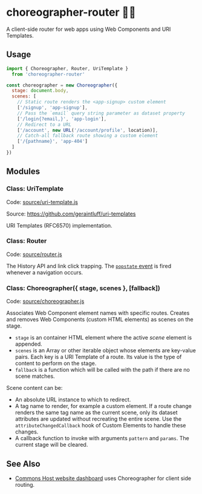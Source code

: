 # choreographer-router 💃🕺

A client-side router for web apps using Web Components and URI Templates.

## Usage

```js
import { Choreographer, Router, UriTemplate }
  from 'choreographer-router'

const choreographer = new Choreographer({
  stage: document.body,
  scenes: [
    // Static route renders the <app-signup> custom element
    ['/signup', 'app-signup'],
    // Pass the `email` query string parameter as dataset property
    ['/login{?email,}', 'app-login'],
    // Redirect to a URL
    ['/account', new URL('/account/profile', location)],
    // Catch-all fallback route showing a custom element
    ['/{pathname}', 'app-404']
  ]
})
```

## Modules

### Class: UriTemplate

Code: [source/uri-template.js](./source/uri-template.js)

Source: https://github.com/geraintluff/uri-templates

URI Templates (RFC6570) implementation.

### Class: Router

Code: [source/router.js](./source/router.js)

The History API and link click trapping. The [`popstate` event](https://developer.mozilla.org/en-US/docs/Web/API/Document/defaultView/popstate_event) is fired whenever a navigation occurs.

### Class: Choreographer({ stage, scenes }, [fallback])

Code: [source/choreographer.js](./source/choreographer.js)

Associates Web Component element names with specific routes. Creates and removes Web Components (custom HTML elements) as scenes on the stage.

- `stage` is an container HTML element where the active *scene* element is appended.
- `scenes` is an Array or other iterable object whose elements are key-value pairs. Each key is a URI Template of a route. Its value is the type of content to perform on the stage.
- `fallback` is a function which will be called with the path if there are no scene matches.

Scene content can be:

- An absolute URL instance to which to redirect.
- A tag name to render, for example a custom element. If a route change renders the same tag name as the current scene, only its dataset attributes are updated without recreating the entire scene. Use the `attributeChangedCallback` hook of Custom Elements to handle these changes.
- A callback function to invoke with arguments `pattern` and `params`. The current stage will be cleared.

## See Also

- [Commons Host website dashboard](https://gitlab.com/commonshost/website) uses Choreographer for client side routing.
